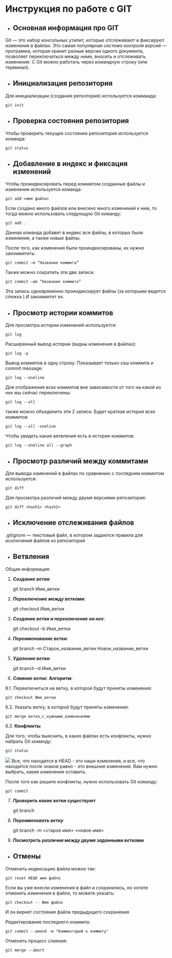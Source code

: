 # **Инструкция по работе с GIT**
* ## Основная информация про GIT
Git — это набор консольных утилит, которые отслеживают и фиксируют изменения в файлах.
Это самая популярная *система контроля версий* — программа, которая хранит разные версии одного документа, позволяет переключаться между ними, вносить и отслеживать изменения. 
С Git можно работать через командную строку (или терминал).
* ## Инициализация репозитория
Для инициализации (создания репозтория) используется комманда:

    git init
* ## Проверка состояния репозитория
Чтобы проверить текущее состояние репозитория используется команда:

    git status
* ## Добавление в индекс и фиксация изменений

Чтобы проиндексировать перед коммитом созданные файлы и изменения используется команда:

    git add <имя файла>

Если создано много файлов или внесено много изменений к ним, то тогда можно использовать следующую Git команду:

    git add .

Данная команда добавит в индекс все файлы, в которых были изменения, а также новые файлы.

После того, как изменения были проиндексированы, их нужно закоммитить:

    git commit –m “Название коммита”

Также можно сократить эти две записи:

    git commit –am “Название коммита”

Эта запись одновременно проиндексирует файлы (за которыми ведется слежка ).И закоммитит их.

* ## Просмотр истории коммитов

Для просмотра истории изменений используется:

    git log

Расширенный вывод истории (видны изменения в файлах):

    git log -p

Вывод коммитов в одну строку. Показывает только хэш коммита и commit message:

    git log --oneline

Для отображения всех коммитов вне зависимости от того на какой из них мы сейчас переключены:

    git log --all

также можно объединить эти 2 записи. Будет краткая история всех коммитов:

    git log --all -oneline

Чтобы увидеть какие ветвления есть в истории коммитов:

    git log --oneline all --graph 

* ## Просмотр различий между коммитами

Для вывода изменений в файлах по сравнению с последним коммитом используется:

    git diff

Для просмотра различий между двумя версиями репозитория:

    git diff <hash1> <hash2>

* ## Исключение отслеживания файлов

.gitignore — текстовый файл, в котором задаются правила для исключения файлов из репозитория

* ## Ветвления
Общая информация:
1. _**Создание ветки**_:

    git branch Имя_ветки

2. _**Переключение между ветками**_:

    git checkout Имя_ветки

3. _**Создание ветки и переключение на нее**_:

    git checkout –b Имя_ветки

4. _**Переименование ветки**_:

    git branch –m Старое_название_ветки Новое_название_ветки

5. _**Удаление ветки**_:

    git branch –d Имя_ветки

6. _**Слияние веток**_:
**Алгоритм**:

6.1. Переключиться на ветку, в которой будут приняты изменения:

    git checkout Имя_ветки

6.2. Указать ветку, в которой будут приняты изменения:

    git merge ветка_с_нужными_изменениями

6.3. **Конфликты**

Для того, чтобы выяснить, в каких файлах есть конфликты, нужно набрать Git команду:

    git status
![](merge.png)
Все, что находится в HEAD - это наши изменения, и все, что находится после знаков равно - это внешние изменения. Вам нужно выбрать, какие изменения оставить.

После того как решите конфликты, нужно использовать Git команду:

    git commit

7. _**Проверить какие ветки существуют**_

    git branch

8. _**Переименовать ветку**_

    git branch -m <старое имя> <новое имя>

9. _**Посмотреть различия между двумя заданными ветками**_


* ## Отмены

Отменить индексацию файла можно так:

    git reset HEAD имя файла

Если вы уже внесли изменения в файл и сохранились, но хотите отменить изменения в файле, то можете указать:

    git checkout -- Имя файла

И он вернет состояние файла предыдущего сохранения

Редактирование последнего коммита:

    git commit --amend -m "Комментарий к коммиту"

Отменить процесс слияния:

    git merge --abort
